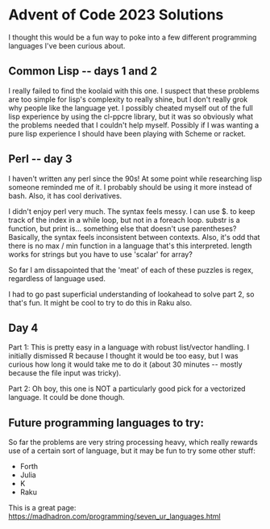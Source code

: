 # Advent of Code 2023 Solutions

I thought this would be a fun way to poke into a few different programming languages I've been curious about.

## Common Lisp -- days 1 and 2
I really failed to find the koolaid with this one. I suspect that these problems are too simple for lisp's complexity to really shine, but I don't really grok why people like the language yet. I possibly cheated myself out of the full lisp experience by using the cl-ppcre library, but it was so obviously what the problems needed that I couldn't help myself. Possibly if I was wanting a pure lisp experience I should have been playing with Scheme or racket. 

## Perl -- day 3
I haven't written any perl since the 90s! At some point while researching lisp someone reminded me of it. I probably should be using it more instead of bash. Also, it has cool derivatives.

I didn't enjoy perl very much. The syntax feels messy. I can use $. to keep track of the index in a while loop, but not in a foreach loop. substr is a function, but print is... something else that doesn't use parentheses? Basically, the syntax feels inconsistent between contexts. Also, it's odd that there is no max / min function in a language that's this interpreted. length works for strings but you have to use 'scalar' for array?

So far I am dissapointed that the 'meat' of each of these puzzles is regex, regardless of language used.

I had to go past superficial understanding of lookahead to solve part 2, so that's fun. It might be cool to try to do this in Raku also.

## Day 4

Part 1: This is pretty easy in a language with robust list/vector handling. I initially dismissed R because I thought it would be too easy, but I was curious how long it would take me to do it (about 30 minutes -- mostly because the file input was tricky).

Part 2: Oh boy, this one is NOT a particularly good pick for a vectorized language. It could be done though.



## Future programming languages to try:

So far the problems are very string processing heavy, which really rewards use of a certain sort of language, but it may be fun to try some other stuff:

* Forth
* Julia
* K
* Raku

This is a great page: https://madhadron.com/programming/seven_ur_languages.html
